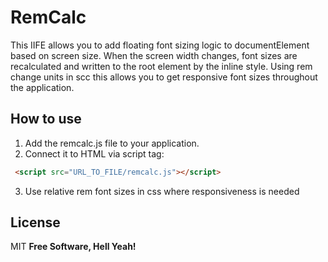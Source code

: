 # RemCalc

This IIFE allows you to add floating font sizing logic to documentElement based on screen size. When the screen width changes, font sizes are recalculated and written to the root element by the inline style. Using rem change units in scc this allows you to get responsive font sizes throughout the application.

## How to use

1) Add the remcalc.js file to your application.
2) Connect it to HTML via script tag:
```html
 <script src="URL_TO_FILE/remcalc.js"></script>
```
3) Use relative rem font sizes in css where responsiveness is needed

## License

MIT
**Free Software, Hell Yeah!**
